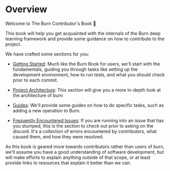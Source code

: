 # Overview

Welcome to The Burn Contributor's Book 👋

This book will help you get acquainted with the internals of the Burn deep learning framework and
provide some guidance on how to contribute to the project.

We have crafted some sections for you:

- [Getting Started](./getting-started): Much like the Burn Book for users, we'll start with the
  fundamentals, guiding you through tasks like setting up the development environment, how to run
  tests, and what you should check prior to each commit.
- [Project Architecture](./project-architecture): This section will give you a more in-depth look at
  the architecture of burn

- [Guides](./guides): We'll provide some guides on how to do specific tasks, such as adding a new
  operation to Burn.

- [Frequently Encountered Issues](./frequently-encountered-issues): If you are running into an issue
  that has you stumped, this is the section to check out prior to asking on the discord. It's a
  collection of errors encountered by contributors, what caused them, and how they were resolved.

As this book is geared more towards contributors rather than users of burn, we'll assume you have a
good understanding of software development, but will make efforts to explain anything outside of
that scope, or at least provide links to resources that explain it better than we can.

